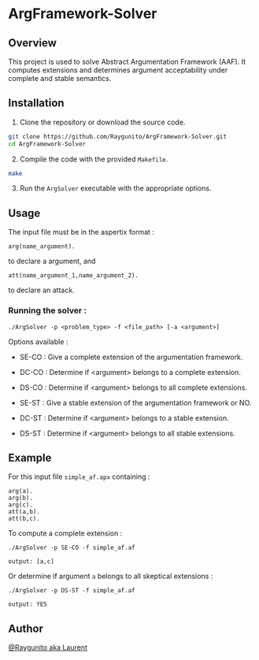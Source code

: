 # ArgFramework-Solver

## Overview

This project is used to solve Abstract Argumentation Framework (AAF). 
It computes extensions and determines argument acceptability under complete 
and stable semantics.

## Installation

1. Clone the repository or download the source code.
```bash
git clone https://github.com/Raygunito/ArgFramework-Solver.git
cd ArgFramework-Solver
```
2. Compile the code with the provided `Makefile`.
```bash
make
```
3. Run the `ArgSolver` executable with the appropriate options.

## Usage

The input file must be in the aspertix format : 

```
arg(name_argument).
```

to declare a argument, and
```
att(name_argument_1,name_argument_2).
```
to declare an attack.

### Running the solver : 
```
./ArgSolver -p <problem_type> -f <file_path> [-a <argument>]
```

Options available :

- SE-CO : Give a complete extension of the argumentation framework.

- DC-CO : Determine if \<argument> belongs to a complete extension.

- DS-CO : Determine if \<argument> belongs to all complete extensions.

- SE-ST : Give a stable extension of the argumentation framework or NO.

- DC-ST : Determine if \<argument> belongs to a stable extension.

- DS-ST : Determine if \<argument> belongs to all stable extensions.

## Example

For this input file `simple_af.apx` containing : 
```
arg(a).
arg(b).
arg(c).
att(a,b).
att(b,c).
```

To compute a complete extension : 
```
./ArgSolver -p SE-CO -f simple_af.af

output: [a,c]
```

Or determine if argument `a` belongs to all skeptical extensions :
```
./ArgSolver -p DS-ST -f simple_af.af

output: YES
```

## Author

[@Raygunito aka Laurent](https://github.com/Raygunito)